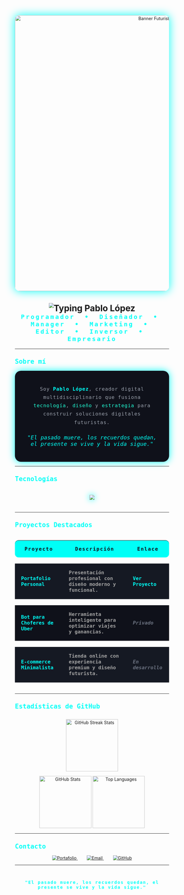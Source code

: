 <!-- Banner compacto y elegante -->
<p align="center">
  <img src="https://images.unsplash.com/photo-1504384308090-c894fdcc538d?ixlib=rb-4.0.3&auto=format&fit=crop&w=900&q=80" alt="Banner Futurista" width="900" style="border-radius: 15px; box-shadow: 0 0 30px #00FFF7;" />
</p>

<!-- Título animado con tipografía futurista -->
<h1 align="center">
  <img src="https://readme-typing-svg.herokuapp.com?font=Orbitron&weight=700&size=48&pause=1000&color=00FFF7&center=true&vCenter=true&width=800&lines=Hola,+soy+Pablo+L%C3%B3pez" alt="Typing Pablo López" />
</h1>

<!-- Subtítulo futurista -->
<p align="center" style="color:#00FFF7; font-family: 'Orbitron', monospace; font-size: 20px; font-weight: 600; letter-spacing: 4px; margin-top: -20px;">
  Programador &nbsp;&bull;&nbsp; Diseñador &nbsp;&bull;&nbsp; Manager &nbsp;&bull;&nbsp; Marketing &nbsp;&bull;&nbsp; Editor &nbsp;&bull;&nbsp; Inversor &nbsp;&bull;&nbsp; Empresario
</p>

---

## <span style="color:#00FFF7; font-family:'Orbitron', monospace;">Sobre mí</span>

<div align="center" style="background:#0F111A; border-radius: 20px; padding: 30px; max-width: 720px; margin: auto; box-shadow: 0 0 25px #00FFF7;">
  <p style="color:#9CA3AF; font-family:'Audiowide', monospace; font-size: 16px; line-height: 1.7; letter-spacing: 1px;">
    Soy <strong style="color:#00FFF7;">Pablo López</strong>, creador digital multidisciplinario que fusiona <span style="color:#22FFD9;">tecnología</span>, <span style="color:#22FFD9;">diseño</span> y <span style="color:#22FFD9;">estrategia</span> para construir soluciones digitales futuristas.
  </p>
  <p style="color:#00FFF7; font-style: italic; margin-top: 25px; font-family:'Orbitron', monospace; font-size: 18px;">
    "El pasado muere, los recuerdos quedan, el presente se vive y la vida sigue."
  </p>
</div>

---

## <span style="color:#00FFF7; font-family:'Orbitron', monospace;">Tecnologías</span>

<p align="center" style="margin: 40px 0;">
  <img src="https://skillicons.dev/icons?i=html,css,js,ts,react,nextjs,nodejs,python,php,java,mysql,figma,photoshop,illustrator,git,github,wordpress,bootstrap,tailwind,vscode,linux" style="filter: drop-shadow(0 0 10px #00FFF7);" />
</p>

---

## <span style="color:#00FFF7; font-family:'Orbitron', monospace;">Proyectos Destacados</span>

<table align="center" style="max-width: 800px; width: 100%; border-collapse: separate; border-spacing: 0 20px; font-family:'Audiowide', monospace;">
  <thead>
    <tr style="background:#00FFF7; color:#0F111A; letter-spacing: 2px;">
      <th style="padding: 18px 25px; border-radius: 12px 0 0 12px;">Proyecto</th>
      <th style="padding: 18px 25px;">Descripción</th>
      <th style="padding: 18px 25px; border-radius: 0 12px 12px 0;">Enlace</th>
    </tr>
  </thead>
  <tbody>
    <tr style="background:#151923; color:#A3A3A3; font-weight: 600;">
      <td style="padding: 20px; color:#00FFF7;">Portafolio Personal</td>
      <td style="padding: 20px;">Presentación profesional con diseño moderno y funcional.</td>
      <td style="padding: 20px;"><a href="https://pablocv.rf.gd" target="_blank" style="color:#00FFF7; text-decoration: none; font-weight: 700;">Ver Proyecto</a></td>
    </tr>
    <tr style="background:#0F111A; color:#A3A3A3; font-weight: 600;">
      <td style="padding: 20px; color:#00FFF7;">Bot para Choferes de Uber</td>
      <td style="padding: 20px;">Herramienta inteligente para optimizar viajes y ganancias.</td>
      <td style="padding: 20px; font-style: italic; color:#6B7280;">Privado</td>
    </tr>
    <tr style="background:#151923; color:#A3A3A3; font-weight: 600;">
      <td style="padding: 20px; color:#00FFF7;">E-commerce Minimalista</td>
      <td style="padding: 20px;">Tienda online con experiencia premium y diseño futurista.</td>
      <td style="padding: 20px; font-style: italic; color:#6B7280;">En desarrollo</td>
    </tr>
  </tbody>
</table>

---

## <span style="color:#00FFF7; font-family:'Orbitron', monospace;">Estadísticas de GitHub</span>

<p align="center" style="margin-top: 30px;">
  <img src="https://github-readme-streak-stats.herokuapp.com?user=pablocv&theme=dark&hide_border=true&fire=00FFF7&ring=00FFD1&currStreakNum=00FFD1&sideNums=00FFF7&currStreakLabel=00FFD1&sideLabels=00FFF7&dates=6EE7B7" alt="GitHub Streak Stats" height="170" />
</p>

<p align="center" style="margin-top: 15px;">
  <img src="https://github-readme-stats.vercel.app/api?username=pablocv&show_icons=true&theme=dark&hide_border=true&count_private=true&include_all_commits=true&custom_title=Estadísticas%20de%20GitHub" alt="GitHub Stats" height="170" />
  <img src="https://github-readme-stats.vercel.app/api/top-langs/?username=pablocv&layout=compact&theme=dark&hide_border=true" alt="Top Languages" height="170" />
</p>

---

## <span style="color:#00FFF7; font-family:'Orbitron', monospace;">Contacto</span>

<p align="center" style="margin-top: 15px;">
  <a href="https://pablocv.rf.gd" target="_blank" rel="noopener" style="margin: 0 15px;">
    <img src="https://img.shields.io/badge/Portafolio-000000?style=for-the-badge&logo=vercel&logoColor=white" alt="Portafolio" />
  </a>
  <a href="mailto:nevuwuaze@gmail.com" target="_blank" rel="noopener" style="margin: 0 15px;">
    <img src="https://img.shields.io/badge/Email-EA4335?style=for-the-badge&logo=gmail&logoColor=white" alt="Email" />
  </a>
  <a href="https://github.com/pablocv" target="_blank" rel="noopener" style="margin: 0 15px;">
    <img src="https://img.shields.io/badge/GitHub-181717?style=for-the-badge&logo=github&logoColor=white" alt="GitHub" />
  </a>
</p>

---

<footer align="center" style="padding: 20px 0; color:#00FFF7; font-family:'Orbitron', monospace; font-weight: 700; letter-spacing: 2px;">
  <p>"El pasado muere, los recuerdos quedan, el presente se vive y la vida sigue."</p>
</footer>
